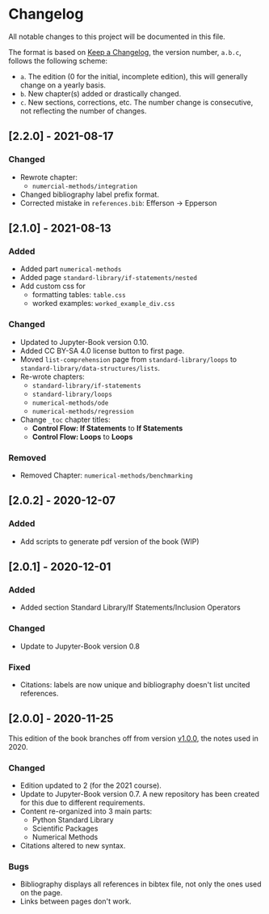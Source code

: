 # Changelog
All notable changes to this project will be documented in this file.

The format is based on [Keep a Changelog](https://keepachangelog.com/en/1.0.0/),
the version number, `a.b.c`, follows the following scheme:

- `a`. The edition (0 for the initial, incomplete edition), this will generally change on a yearly basis.
- `b`. New chapter(s) added or drastically changed.
- `c`. New sections, corrections, etc. The number change is consecutive, not reflecting the number of changes.


## [2.2.0] - 2021-08-17

### Changed

- Rewrote chapter:
  - `numercial-methods/integration`
- Changed bibliography label prefix format.
- Corrected mistake in `references.bib`: Efferson -> Epperson


## [2.1.0] - 2021-08-13

### Added

- Added part `numerical-methods`
- Added page `standard-library/if-statements/nested`
- Add custom css for 
  - formatting tables: `table.css`
  - worked examples: `worked_example_div.css`

### Changed

- Updated to Jupyter-Book version 0.10.
- Added CC BY-SA 4.0 license button to first page.
- Moved `list-comprehension` page from `standard-library/loops` to `standard-library/data-structures/lists`.
- Re-wrote chapters:
  - `standard-library/if-statements`
  - `standard-library/loops`
  - `numerical-methods/ode`
  - `numerical-methods/regression`
- Change `_toc` chapter titles:
  - **Control Flow: If Statements** to **If Statements**
  - **Control Flow: Loops** to **Loops**

### Removed

- Removed Chapter: `numerical-methods/benchmarking`

## [2.0.2] - 2020-12-07

### Added

- Add scripts to generate pdf version of the book (WIP)

## [2.0.1] - 2020-12-01

### Added

- Added section Standard Library/If Statements/Inclusion Operators

### Changed

- Update to Jupyter-Book version 0.8

### Fixed

- Citations: labels are now unique and bibliography doesn't list uncited references.

## [2.0.0] - 2020-11-25

This edition of the book branches off from version [v1.0.0](https://github.com/maystey/uct_nassp_cm/releases/tag/v1.0.0), the notes used in 2020.

### Changed

- Edition updated to 2 (for the 2021 course).
- Update to Jupyter-Book version 0.7. A new repository has been created for this due to different requirements.
- Content re-organized into 3 main parts:
  - Python Standard Library
  - Scientific Packages
  - Numerical Methods
- Citations altered to new syntax.

### Bugs

- Bibliography displays all references in bibtex file, not only the ones used on the page.
- Links between pages don't work.
